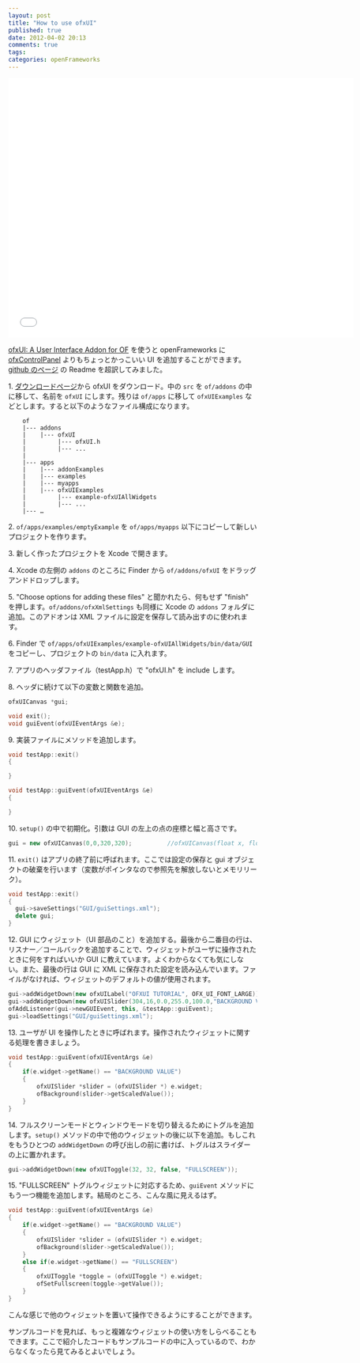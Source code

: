 ```yaml
---
layout: post
title: "How to use ofxUI"
published: true
date: 2012-04-02 20:13
comments: true
tags: 
categories: openFrameworks
---
```


<iframe src="//player.vimeo.com/video/36385123" width="700" height="525" frameborder="0" webkitallowfullscreen mozallowfullscreen allowfullscreen></iframe>

[ofxUI: A User Interface Addon for OF](http://www.syedrezaali.com/blog/?p=2172) を使うと openFrameworks に [ofxControlPanel](https://github.com/ofTheo/ofxControlPanel) よりもちょっとかっこいい UI を追加することができます。[github のページ](https://github.com/rezaali/ofxUI) の Readme を超訳してみました。

1\. [ダウンロードページ](https://github.com/rezaali/ofxUI/downloads)から ofxUI をダウンロード。中の `src` を `of/addons` の中に移して、名前を `ofxUI` にします。残りは `of/apps` に移して `ofxUIExamples` などとします。すると以下のようなファイル構成になります。

        of
        |--- addons
        |    |--- ofxUI
        |         |--- ofxUI.h
        |         |--- ...
        |
        |--- apps
        |    |--- addonExamples
        |    |--- examples
        |    |--- myapps
        |    |--- ofxUIExamples
        |         |--- example-ofxUIAllWidgets
        |         |--- ...
        |--- …

2\. `of/apps/examples/emptyExample` を `of/apps/myapps` 以下にコピーして新しいプロジェクトを作ります。

3\. 新しく作ったプロジェクトを Xcode で開きます。

4\. Xcode の左側の `addons` のところに Finder から `of/addons/ofxUI` をドラッグアンドドロップします。

5\. "Choose options for adding these files" と聞かれたら、何もせず "finish" を押します。`of/addons/ofxXmlSettings` も同様に Xcode の `addons` フォルダに追加。このアドオンは XML ファイルに設定を保存して読み出すのに使われます。

6\. Finder で `of/apps/ofxUIExamples/example-ofxUIAllWidgets/bin/data/GUI` をコピーし、プロジェクトの `bin/data` に入れます。

7\. アプリのヘッダファイル（testApp.h）で "ofxUI.h" を include します。

8\. ヘッダに続けて以下の変数と関数を追加。

```cpp
ofxUICanvas *gui;

void exit();
void guiEvent(ofxUIEventArgs &e);
```

9\. 実装ファイルにメソッドを追加します。

```cpp
void testApp::exit()
{

}

void testApp::guiEvent(ofxUIEventArgs &e)
{

}
```

10\. `setup()` の中で初期化。引数は GUI の左上の点の座標と幅と高さです。

```cpp
gui = new ofxUICanvas(0,0,320,320);          //ofxUICanvas(float x, float y, float width, float height)         
```

11\. `exit()` はアプリの終了前に呼ばれます。ここでは設定の保存と gui オブジェクトの破棄を行います（変数がポインタなので参照先を解放しないとメモリリーク）。

```cpp
void testApp::exit()
{
  gui->saveSettings("GUI/guiSettings.xml");    
  delete gui;
}
```

12\. GUI にウィジェット（UI 部品のこと）を追加する。最後から二番目の行は、リスナー／コールバックを追加することで、ウィジェットがユーザに操作されたときに何をすればいいか GUI に教えています。よくわからなくても気にしない。また、最後の行は GUI に XML に保存された設定を読み込んでいます。ファイルがなければ、ウィジェットのデフォルトの値が使用されます。

```cpp
gui->addWidgetDown(new ofxUILabel("OFXUI TUTORIAL", OFX_UI_FONT_LARGE));
gui->addWidgetDown(new ofxUISlider(304,16,0.0,255.0,100.0,"BACKGROUND VALUE"));
ofAddListener(gui->newGUIEvent, this, &testApp::guiEvent);
gui->loadSettings("GUI/guiSettings.xml");
```

13\. ユーザが UI を操作したときに呼ばれます。操作されたウィジェットに関する処理を書きましょう。

```cpp
void testApp::guiEvent(ofxUIEventArgs &e)
{
    if(e.widget->getName() == "BACKGROUND VALUE")    
    {
        ofxUISlider *slider = (ofxUISlider *) e.widget;   
        ofBackground(slider->getScaledValue());
    }  
}
```

14\. フルスクリーンモードとウィンドウモードを切り替えるためにトグルを追加します。`setup()` メソッドの中で他のウィジェットの後に以下を追加。もしこれをもうひとつの `addWidgetDown` の呼び出しの前に書けば、トグルはスライダーの上に置かれます。

```cpp
gui->addWidgetDown(new ofxUIToggle(32, 32, false, "FULLSCREEN"));
```

15\. "FULLSCREEN" トグルウィジェットに対応するため、`guiEvent` メソッドにもう一つ機能を追加します。結局のところ、こんな風に見えるはず。

```cpp
void testApp::guiEvent(ofxUIEventArgs &e)
{
    if(e.widget->getName() == "BACKGROUND VALUE")
    {
        ofxUISlider *slider = (ofxUISlider *) e.widget;   
        ofBackground(slider->getScaledValue());
    }
    else if(e.widget->getName() == "FULLSCREEN")
    {
        ofxUIToggle *toggle = (ofxUIToggle *) e.widget;
        ofSetFullscreen(toggle->getValue());
    }   
}
```

こんな感じで他のウィジェットを置いて操作できるようにすることができます。

サンプルコードを見れば、もっと複雑なウィジェットの使い方をしらべることもできます。ここで紹介したコードもサンプルコードの中に入っているので、わからなくなったら見てみるとよいでしょう。

